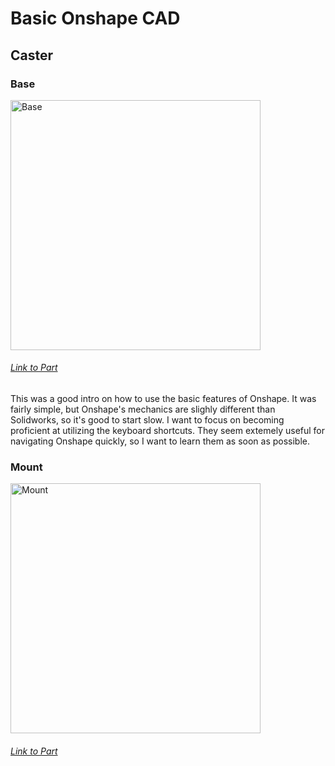 # Basic Onshape CAD

## Caster
### Base

<a href="https://imgbb.com/"><img src="https://i.ibb.co/ZJ99xHH/Screenshot-2020-09-18-at-9-52-14-PM.png" alt="Base" width="400" ></a><br />

 ###### <a href="https://cvilleschools.onshape.com/documents/fe0f2dbb14d1e4843598d2b3/w/76d1a63f938db24022943733/e/5b7ba448385e1834ab94ca36" >Link to Part</a> 
 
 This was a good intro on how to use the basic features of Onshape. It was fairly simple, but Onshape's mechanics are slighly different than Solidworks, so it's good to start slow. I want to focus on becoming proficient at utilizing the keyboard shortcuts. They seem extemely useful for navigating Onshape quickly, so I want to learn them as soon as possible. 
 
### Mount

<a href="https://imgbb.com/"><img src="https://i.ibb.co/HngZwxC/Screenshot-2020-09-18-at-10-53-27-PM.png" alt="Mount" width="400"></a><br />

 ###### <a href="https://cvilleschools.onshape.com/documents/fe0f2dbb14d1e4843598d2b3/w/76d1a63f938db24022943733/e/985718ce75dd860efacd4be5" >Link to Part</a> 
 
